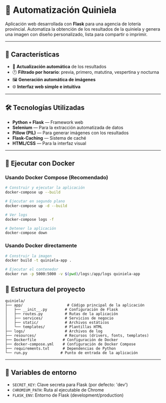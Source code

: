 # 🧾 Automatización Quiniela

Aplicación web desarrollada con **Flask** para una agencia de lotería provincial. Automatiza la obtención de los resultados de la quiniela y genera una imagen con diseño personalizado, lista para compartir o imprimir.

---

## 🚀 Características

- 🔄 **Actualización automática** de los resultados
- 🕐 **Filtrado por horario**: previa, primero, matutina, vespertina y nocturna
- 🖼️ **Generación automática de imágenes**
- 🌐 **Interfaz web simple e intuitiva**


---

## 🛠️ Tecnologías Utilizadas

- **Python + Flask** — Framework web
- **Selenium** — Para la extracción automatizada de datos
- **Pillow (PIL)** — Para generar imágenes con los resultados
- **Flask-Caching** — Sistema de caché
- **HTML/CSS** — Para la interfaz visual


---

## 🐳 Ejecutar con Docker

### Usando Docker Compose (Recomendado)

```bash
# Construir y ejecutar la aplicación
docker-compose up --build

# Ejecutar en segundo plano
docker-compose up -d --build

# Ver logs
docker-compose logs -f

# Detener la aplicación
docker-compose down
```

### Usando Docker directamente

```bash
# Construir la imagen
docker build -t quiniela-app .

# Ejecutar el contenedor
docker run -p 5000:5000 -v $(pwd)/logs:/app/logs quiniela-app
```


## 📁 Estructura del proyecto

```
quiniela/
├── app/                    # Código principal de la aplicación
│   ├── __init__.py        # Configuración de Flask
│   ├── routes.py          # Rutas de la aplicación
│   ├── services/          # Servicios de negocio
│   ├── static/            # Archivos estáticos
│   └── templates/         # Plantillas HTML
├── logs/                  # Archivos de log
├── resources/             # Recursos (drivers, fonts, templates)
├── Dockerfile            # Configuración de Docker
├── docker-compose.yml    # Configuración de Docker Compose
├── requirements.txt      # Dependencias de Python
└── run.py               # Punto de entrada de la aplicación
```

---

## 🔧 Variables de entorno

- `SECRET_KEY`: Clave secreta para Flask (por defecto: 'dev')
- `CHROMIUM_PATH`: Ruta al ejecutable de Chrome
- `FLASK_ENV`: Entorno de Flask (development/production)

